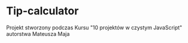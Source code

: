 # Tip-calculator
Projekt stworzony podczas Kursu "10 projektów w czystym JavaScript" autorstwa Mateusza Maja
